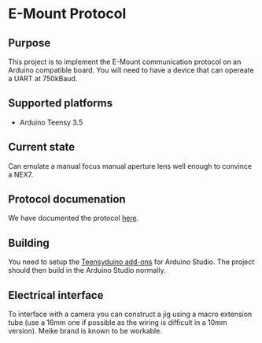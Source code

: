 # E-Mount Protocol
## Purpose
This project is to implement the E-Mount communication protocol on an Arduino compatible board. You will need to have a device that can opereate a UART at 750kBaud. 

## Supported platforms
- Arduino Teensy 3.5 

## Current state
Can emulate a manual focus manual aperture lens well enough to convince a NEX7.

## Protocol documenation
We have documented the protocol [here](https://docs.google.com/document/d/1iw54nzrF0bzQgLINpcP9F8Odd0N5cd7LjlwCDPTNZK0/edit#).

## Building
You need to setup the [Teensyduino add-ons](https://www.pjrc.com/teensy/td_download.html) for Arduino Studio. The project should then build in the Arduino Studio normally.

## Electrical interface
To interface with a camera you can construct a jig using a macro extension tube (use a 16mm one if possible as the wiring is difficult in a 10mm version). Meike brand is known to be workable.
